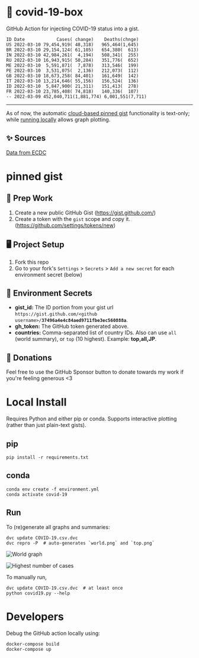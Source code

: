 # 🏥 covid-19-box

GitHub Action for injecting COVID-19 status into a gist.

```
ID Date            Cases( change)    Deaths(chnge)
US 2022-03-10 79,454,919( 48,318)   965,464(1,645)
BR 2022-03-10 29,154,124( 61,105)   654,380(  613)
IN 2022-03-10 42,984,261(  4,194)   508,341(  255)
RU 2022-03-10 16,943,915( 50,284)   351,776(  652)
ME 2022-03-10  5,591,871(  7,878)   313,546(  199)
PE 2022-03-10  3,531,075(  2,136)   212,073(  112)
GB 2022-03-10 18,673,258( 84,401)   161,649(  142)
IT 2022-03-10 13,214,646( 55,156)   156,524(  136)
ID 2022-03-10  5,847,900( 21,311)   151,413(  278)
FR 2022-03-10 23,785,408( 74,818)   140,336(  107)
-- 2022-03-09 452,040,711(1,881,774) 6,001,551(7,711)
```

---

As of now, the automatic [cloud-based pinned gist](#pinned-gist) functionality is text-only;
while [running locally](#local-install) allows graph plotting.

## ✨ Sources

[Data from ECDC](https://www.ecdc.europa.eu/en/publications-data/download-todays-data-geographic-distribution-covid-19-cases-worldwide)

# pinned gist

## 🎒 Prep Work
1. Create a new public GitHub Gist (https://gist.github.com/)
1. Create a token with the `gist` scope and copy it. (https://github.com/settings/tokens/new)

## 🖥 Project Setup
1. Fork this repo
1. Go to your fork's `Settings` > `Secrets` > `Add a new secret` for each environment secret (below)

## 🤫 Environment Secrets
- **gist_id:** The ID portion from your gist url `https://gist.github.com/<github username>/`**`37496a4e4c84aed9711fbe3ec560888a`**.
- **gh_token:** The GitHub token generated above.
- **countries:** Comma-separated list of country IDs. Also can use `all` (world summary), or `top` (10 highest). Example: **top,all,JP**.

## 💸 Donations

Feel free to use the GitHub Sponsor button to donate towards my work if you're feeling generous <3

# Local Install

Requires Python and either pip or conda. Supports interactive plotting (rather than just plain-text gists).

## pip

```
pip install -r requirements.txt
```

## conda

```
conda env create -f environment.yml
conda activate covid-19
```

## Run

To (re)generate all graphs and summaries:

```
dvc update COVID-19.csv.dvc
dvc repro -P  # auto-generates `world.png` and `top.png`
```

![World graph](world.png)

![Highest number of cases](top.png)

To manually run,

```
dvc update COVID-19.csv.dvc  # at least once
python covid19.py --help
```

# Developers

Debug the GitHub action locally using:

```
docker-compose build
docker-compose up
```

